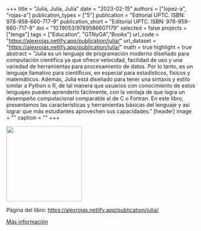 +++
title = "Julia, Julia, Julia"
date = "2023-02-15"
authors = ["lopez-a", "rojas-a"]
publication_types = ["5"]
publication = "Editorial UPTC. ISBN: 978-958-660-717-9"
publication_short = "Editorial UPTC. ISBN: 978-958-660-717-9"
doi = "10.19053/9789586607179"
selected = false
projects = ["tenga"]
tags = ["Education", "GTNyGA","Books"]
url_code = "https://alexrojas.netlify.app/publication/julia/"
url_dataset = "https://alexrojas.netlify.app/publication/julia/"
math = true
highlight = true
abstract = "Julia es un lenguaje de programación moderno diseñado para computación científica ya que ofrece velocidad, facilidad de uso y una variedad de herramientas para procesamiento de datos. Por lo tanto, es un lenguaje llamativo para científicos, en especial para  estadísticos, físicos y matemáticos. Además, Julia está diseñado para tener una sintaxis y estilo similar a Python o R,  de tal manera que usuarios con conocimiento de estos lenguajes pueden aprenderlo fácilmente, con la ventaja de que logra un desempeño computacional comparable al de C o Fortran. En este libro, presentamos las características y herramientas básicas del lenguaje y así lograr que más estudiantes aprovechen sus capacidades."
[header]
image = ""
caption = ""
+++

<!--
<img src="https://simehbucket.s3.amazonaws.com/images/eb99f18bd6fd3173a377c82e120882d6-medium.jpg"  width="200"/>
-->

<img src="https://matematicas.netlify.app/img/juliaDLT.png"  width="200"/>

Página del libro: https://alexrojas.netlify.app/publication/julia/

[Más información](https://editorial.uptc.edu.co/)

<!--
<img src="https://simehbucket.s3.amazonaws.com/images/7a665c7977e7b9df2eee119f35d5bef9-medium.jpg" width=200>

<img src="https://simehbucket.s3.amazonaws.com/images/7a665c7977e7b9df2eee119f35ce433c-medium.jpg" width= 200>

[Más información](https://editorial.uptc.edu.co/gpd-la-arqueologia-matematica-9789586604956.html)
-->






